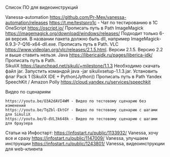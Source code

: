 Список ПО для видеоинструкций

Vanessa-automation
	https://github.com/Pr-Mex/vanessa-automation/releases
	https://t.me/testspro1c - Чат по тестированию в 1С
OneScript
	https://oscript.io/
	Прописать путь в Path
ImageMagick
	https://imagemagick.org/download/windows/releases/
	Подходит только 6-ая версия.
	В названии пакета должно быть dll, например ImageMagick-6.9.3-7-Q16-x64-dll.exe.
	Прописать путь в Path.
VLC
	https://www.videolan.org/vlc/releases/2.1.5.html.
	Версии 2.1.5. Версию 2.2 и выше ставить нельзя.
Java
	https://libericajdk.ru/pages/liberica-jdk/
	Прописать путь в Path.	
SikuliX
	https://launchpad.net/sikuli/+milestone/1.1.3
	Необходимо скачать файл jar.
	Запустить командой java -jar sikulixsetup-1.1.3.jar.
	Установить флаг Pack 1 (SikuliX IDE + Python(Jython))
	Прописать путь в Path
Yandex SpeechKit / Amazon Polly
	https://cloud.yandex.ru/services/speechkit

Видео по сценариям

	https://youtu.be/O3A2dAVI4WM - Видео по тестовому сценарию без изменений
	https://youtu.be/TqZbl-EktGY - Видео по тестовому сценарию с шагами для SikuliX
	https://youtu.be/O-dVL3k648k - Видео по тестовому сценарию с шагами для браузера

Статьи на Инфостарт:
	https://infostart.ru/public/1133932/ Vanessa, хочу все и сразу
	https://infostart.ru/public/1147009/ Vanessa, улучшаем инструкции
	https://infostart.ru/public/1243801/ Vanessa, видеоинструкции для web-клиента
